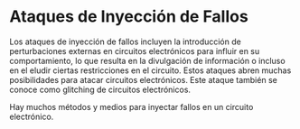 # Ataques de Inyección de Fallos

Los ataques de inyección de fallos incluyen la introducción de perturbaciones externas en circuitos electrónicos para influir en su comportamiento, lo que resulta en la divulgación de información o incluso en el eludir ciertas restricciones en el circuito. Estos ataques abren muchas posibilidades para atacar circuitos electrónicos. Este ataque también se conoce como glitching de circuitos electrónicos.

Hay muchos métodos y medios para inyectar fallos en un circuito electrónico.
